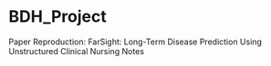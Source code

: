 # BDH_Project
Paper Reproduction: FarSight: Long-Term Disease Prediction Using Unstructured Clinical Nursing Notes

